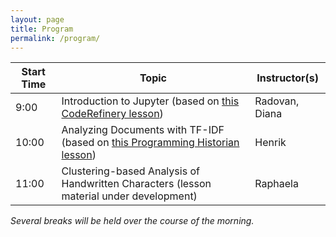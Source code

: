 ```yaml
---
layout: page
title: Program
permalink: /program/
---
```


|Start Time|Topic|Instructor(s)|
|---|---|---|
|9:00|Introduction to Jupyter (based on [this CodeRefinery lesson](https://coderefinery.github.io/jupyter/))|Radovan, Diana|
|10:00|Analyzing Documents with TF-IDF (based on [this Programming Historian lesson](https://programminghistorian.org/en/lessons/analyzing-documents-with-tfidf))|Henrik|
|11:00|Clustering-based Analysis of Handwritten Characters (lesson material under development)|Raphaela|

_Several breaks will be held over the course of the morning._ 
